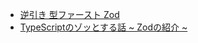 - [逆引き 型ファースト Zod](https://zenn.dev/terrierscript/books/2023-01-typed-zod)
- [TypeScriptのゾッとする話 \~ Zodの紹介 \~](https://zenn.dev/uttk/articles/bd264fa884e026)
	